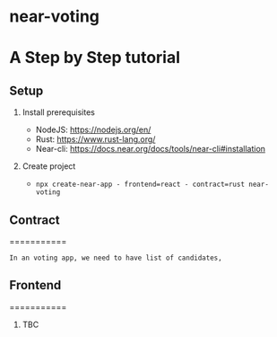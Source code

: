 near-voting
==================

A Step by Step tutorial
===========
## Setup
1. Install prerequisites
   - NodeJS: https://nodejs.org/en/
   - Rust: https://www.rust-lang.org/
   - Near-cli: https://docs.near.org/docs/tools/near-cli#installation

2. Create project
   - `npx create-near-app - frontend=react - contract=rust near-voting`
  

## Contract
===========
```
In an voting app, we need to have list of candidates,
```

## Frontend
===========
1. TBC
